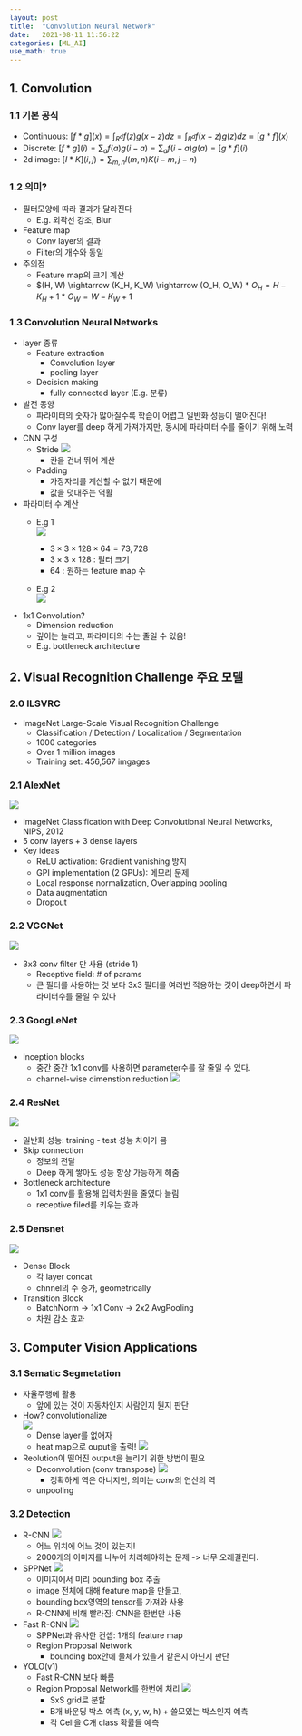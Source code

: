 ```yaml
---
layout: post
title:  "Convolution Neural Network"
date:   2021-08-11 11:56:22
categories: [ML_AI]
use_math: true
---
```

  
## 1. Convolution
### 1.1 기본 공식
* Continuous: $[f*g] (x) = \int_{R^d} f(z) g(x-z)dz = \int_{R^d} f(x-z) g(z)dz = [g*f](x)$			
* Discrete: $[f*g] (i) = \sum_a f(a)g(i-a) = \sum_a f(i-a)g(a) = [g*f] (i)$
* 2d image: $[I*K] (i,j) = \sum_{m,n} I(m,n)K(i-m,j-n)$

### 1.2 의미?
* 필터모양에 따라 결과가 달라진다
  * E.g. 외곽선 강조, Blur
* Feature map
  * Conv layer의 결과
  * Filter의 개수와 동일
* 주의점
  * Feature map의 크기 계산
  * $(H, W) \rightarrow (K_H, K_W) \rightarrow (O_H, O_W)
		* $O_H = H - K_H + 1$
		* $O_W = W - K_W + 1$

### 1.3 Convolution Neural Networks
* layer 종류
  * Feature extraction
    * Convolution layer
    * pooling layer
  * Decision making
    * fully connected layer (E.g. 분류)
* 발전 동향
  * 파라미터의 숫자가 많아질수록 학습이 어렵고 일반화 성능이 떨어진다!
  * Conv layer를 deep 하게 가져가지만, 동시에 파라미터 수를 줄이기 위해 노력
* CNN 구성
  * Stride
    ![](/assets/image/ML_AI/conv_1.png)
    * 칸을 건너 뛰어 계산
  * Padding
    * 가장자리를 계산할 수 없기 때문에
    * 값을 덧대주는 역활
* 파라미터 수 계산  
  * E.g 1  
    ![](/assets/image/ML_AI/conv_2.png)
    * $3 \times 3 \times 128 \times 64 = 73,728$
    * $3 \times 3 \times 128$ : 필터 크기
    * $64$ : 원하는 feature map 수  
  
  * E.g 2  
    ![](/assets/image/ML_AI/conv_4.jpg)
* 1x1 Convolution?
  * Dimension reduction
  * 깊이는 늘리고, 파라미터의 수는 줄일 수 있음!
  * E.g. bottleneck architecture

## 2. Visual Recognition Challenge 주요 모델
### 2.0 ILSVRC
* ImageNet Large-Scale Visual Recognition Challenge
  * Classification / Detection / Localization / Segmentation
  * 1000 categories
  * Over 1 million images
  * Training set: 456,567 imgages

### 2.1 AlexNet
![](/assets/image/ML_AI/conv_3.png)
* ImageNet Classification with Deep Convolutional Neural Networks, NIPS, 2012
* 5 conv layers + 3 dense layers
* Key ideas
  * ReLU activation: Gradient vanishing 방지
  * GPI implementation (2 GPUs): 메모리 문제
  * Local response normalization, Overlapping pooling
  * Data augmentation
  * Dropout

### 2.2 VGGNet
![](/assets/image/ML_AI/conv_5.png)
* 3x3 conv filter 만 사용 (stride 1)
  * Receptive field: # of params
  * 큰 필터를 사용하는 것 보다 3x3 필터를 여러번 적용하는 것이 deep하면서 파라미터수를 줄일 수 있다

### 2.3 GoogLeNet
![](/assets/image/ML_AI/conv_6.png)
* Inception blocks
  * 중간 중간 1x1 conv를 사용하면 parameter수를 잘 줄일 수 있다.
  * channel-wise dimenstion reduction
  ![](/assets/image/ML_AI/conv_7.png)

### 2.4 ResNet
![](/assets/image/ML_AI/conv_8.png)
* 일반화 성능: training - test 성능 차이가 큼
* Skip connection
  * 정보의 전달
  * Deep 하게 쌓아도 성능 향상 가능하게 해줌
* Bottleneck architecture
  * 1x1 conv를 활용해 입력차원을 줄였다 늘림
  * receptive filed를 키우는 효과

### 2.5 Densnet
![](/assets/image/ML_AI/conv_9.png)
* Dense Block
  * 각 layer concat
  * chnnel의 수 증가, geometrically
* Transition Block
  * BatchNorm -> 1x1 Conv -> 2x2 AvgPooling
  * 차원 감소 효과

## 3. Computer Vision Applications
### 3.1 Sematic Segmetation
* 자율주행에 활용
  * 앞에 있는 것이 자동차인지 사람인지 뭔지 판단
* How? convolutionalize  
  ![](/assets/image/ML_AI/conv_10.png)
  * Dense layer를 없애자
  * heat map으로 ouput을 출력!
  ![](/assets/image/ML_AI/conv_11.png)
* Reolution이 떨어진 output을 늘리기 위한 방법이 필요
  * Deconvolution (conv transpose)
  ![](/assets/image/ML_AI/conv_12.png)
    * 정확하게 역은 아니지만, 의미는 conv의 연산의 역
  * unpooling

### 3.2 Detection
* R-CNN
![](/assets/image/ML_AI/conv_13.png)
  * 어느 위치에 어느 것이 있는지!
  * 2000개의 이미지를 나누어 처리해야하는 문제 -> 너무 오래걸린다.
* SPPNet
![](/assets/image/ML_AI/conv_14.png)
  * 이미지에서 미리 bounding box 추출
  * image 전체에 대해 feature map을 만들고,
  * bounding box영역의 tensor를 가져와 사용
  * R-CNN에 비해 빨라짐: CNN을 한번만 사용
* Fast R-CNN
![](/assets/image/ML_AI/conv_15.png)
  * SPPNet과 유사한 컨셉: 1개의 feature map
  * Region Proposal Network
    * bounding box안에 물체가 있을거 같은지 아닌지 판단
* YOLO(v1)
  * Fast R-CNN 보다 빠름
  * Region Proposal Network를 한번에 처리
  ![](/assets/image/ML_AI/conv_16.png)
    * SxS grid로 분할
    * B개 바운딩 박스 예측 (x, y, w, h) + 쓸모있는 박스인지 예측
    * 각 Cell을 C개 class 확률들 예측



  
